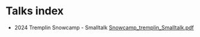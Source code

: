 # Talks index

* 2024 Tremplin Snowcamp - Smalltalk [Snowcamp_tremplin_Smalltalk.pdf](Snowcamp_tremplin_Smalltalk.pdf)